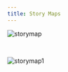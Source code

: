 ```yaml
---
title: Story Maps
---
```


![storymap](/arcgis-online/img/storymap_1.jpg)

<br>

![storymap1](/arcgis-online/img/storymap_2.jpg)
